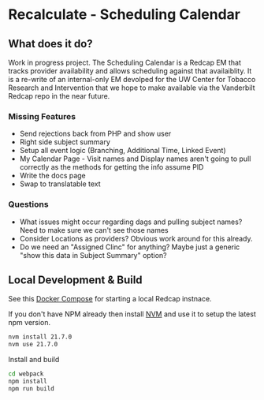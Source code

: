 # Recalculate - Scheduling Calendar

## What does it do?

Work in progress project. The Scheduling Calendar is a Redcap EM that tracks provider availability and allows scheduling against that availaiblity. It is a re-write of an internal-only EM devolped for the UW Center for Tobacco Research and Intervention that we hope to make available via the Vanderbilt Redcap repo in the near future.

### Missing Features

* Send rejections back from PHP and show user
* Right side subject summary
* Setup all event logic (Branching, Additional Time, Linked Event)
* My Calendar Page - Visit names and Display names aren't going to pull correctly as the methods for getting the info assume PID
* Write the docs page
* Swap to translatable text

### Questions

* What issues might occur regarding dags and pulling subject names? Need to make sure we can't see those names
* Consider Locations as providers? Obvious work around for this already.
* Do we need an "Assigned Clinc" for anything? Maybe just a generic "show this data in Subject Summary" option?

## Local Development & Build

See this [Docker Compose](https://github.com/123andy/redcap-docker-compose) for starting a local Redcap instnace.

If you don't have NPM already then install [NVM](https://github.com/nvm-sh/nvm) and use it to setup the latest npm version.

```sh
nvm install 21.7.0
nvm use 21.7.0
```

Install and build

```sh
cd webpack
npm install
npm run build
```
